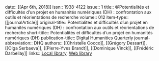 date:: [[Apr 6th, 2018]]
issn:: 1938-4122
issue:: 1
title:: @Potentialités et difficultés d’un projet en humanités numériques (DH) : confrontation aux outils et réorientations de recherche
volume:: 012
item-type:: [[journalArticle]]
original-title:: Potentialités et difficultés d’un projet en humanités numériques (DH) : confrontation aux outils et réorientations de recherche
short-title:: Potentialités et difficultés d’un projet en humanités numériques (DH)
publication-title:: Digital Humanities Quarterly
journal-abbreviation:: DHQ
authors:: [[Christelle Cocco]], [[Grégory Dessart]], [[Olga Serbaeva]], [[Pierre-Yves Brandt]], [[Dominique Vinck]], [[Frédéric Darbellay]]
links:: [Local library](zotero://select/groups/2386895/items/RVVK9MSF), [Web library](https://www.zotero.org/groups/2386895/items/RVVK9MSF)
